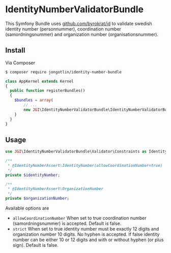 # IdentityNumberValidatorBundle

This Symfony Bundle uses [github.com/byrokrat/id](https://github.com/byrokrat/id) to validate swedish identity number (personnummer), coordination number (samordningsnummer) and organization number (organisationsnummer).

## Install

Via Composer

```bash
$ composer require jongotlin/identity-number-bundle
```

```php
class AppKernel extends Kernel
{
  public function registerBundles()
  {
    $bundles = array(
        // ...
        new JGI\IdentityNumberValidatorBundle\IdentityNumberValidatorBundle(),
    }
  }
}
```

## Usage
```php
use JGI\IdentityNumberValidatorBundle\Validator\Constraints as IdentityNumberAssert;

/**
 * @IdentityNumberAssert\IdentityNumber(allowCoordinationNumber=true)
 */
private $identityNumber;

/**
 * @IdentityNumberAssert\OrganizationNumber
 */
private $organizationNumber;
```

Available options are
 - `allowCoordinationNumber` When set to true coordination number (samordningsnummer) is accepted. Default is false.
 - `strict` When set to true identity number must be exactly 12 digits and organization number 10 digits. No hyphen is accepted. If false identity number can be either 10 or 12 digits and with or without hyphen (or plus sign). Default is false.
